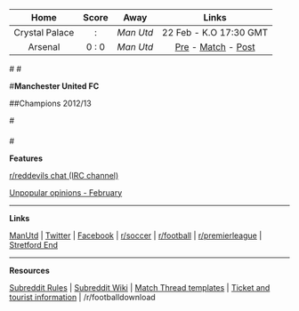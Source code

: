 Home |    Score | Away | Links
 :-: | :---: | :-: | :-:
Crystal Palace  |  :  | *Man Utd* | 22 Feb - K.O 17:30 GMT
Arsenal  | 0 : 0 | *Man Utd*  | [Pre](http://www.reddit.com/r/reddevils/comments/1xkkx6/pre_match_thread_arsenal_vs_manchester_united/) - [Match](http://www.reddit.com/r/reddevils/comments/1xqcw3/match_thread_arsenal_fc_vs_manchester_united_fc/)  - [Post](http://www.reddit.com/r/reddevils/comments/1xqrx2/post_match_thread_manchester_united_vs_arsenal/)

#[](#potw)
#[](#caption)

#**Manchester United FC**

##Champions 2012/13


#[](#break)

####

#[](#break)

**Features**

[r/reddevils chat (IRC channel)](http://www.reddit.com/r/reddevils/wiki/irc_channel)

[Unpopular opinions - February](http://www.reddit.com/r/reddevils/comments/1y2svc/unpopular_opinions_february_part_2/)



***
**Links**

[ManUtd](http://www.manutd.com/Splash-Page.aspx) | [Twitter](https://twitter.com/ManUtd) | [Facebook](http://www.facebook.com/manchesterunited?fref=ts) | [r/soccer](http://www.reddit.com/r/soccer/) | [r/football](http://www.reddit.com/r/football/) | [r/premierleague](http://www.reddit.com/r/premierleague/) | [Stretford End](http://www.stretfordend.co.uk/)

***

**Resources**

[Subreddit Rules](http://www.reddit.com/r/reddevils/comments/1isixg/subreddit_rules) | [Subreddit Wiki](http://www.reddit.com/r/RedDevils/wiki) | [Match Thread templates](http://www.reddit.com/r/RedDevils/wiki/match_templates) | [Ticket and tourist information](http://www.reddit.com/r/RedDevils/wiki/tickets_tourist_info) | /r/footballdownload 
